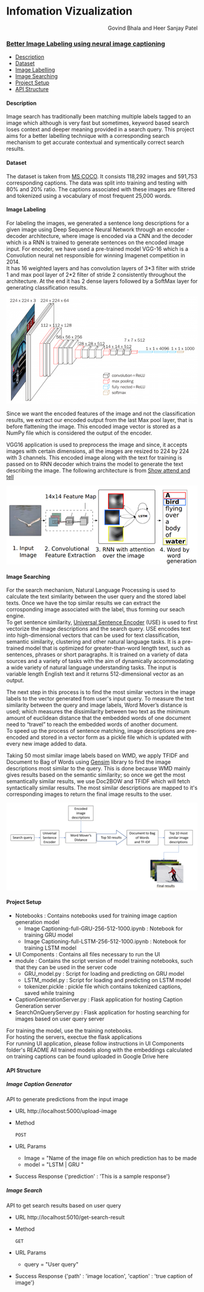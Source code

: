 # Infomation Vizualization                             
<p align="right">Govind Bhala and Heer Sanjay Patel </p>

### <ins>Better Image Labeling using neural image captioning</ins>

* [Description](#description)
* [Dataset](#dataset)
* [Image Labelling](#image-labeling)
* [Image Searching](#image-searching)
* [Project Setup](#project-setup)
* [API Structure](#api-structure)

#### Description
Image search has traditionally been matching multiple labels tagged to an image which although is very fast but sometimes, keyword based search loses context and deeper meaning provided in a search query. This project aims for a better labelling technique with a corresponding search mechanism to get accurate contextual and symentically correct search results.


#### Dataset
The dataset is taken from [MS COCO](https://cocodataset.org/#download). 
It consists 118,292 images and 591,753 corresponding captions. The data was split into training and testing with 80% and 20% ratio. The captions associated with these images are filtered and tokenized using a vocabulary of most frequent 25,000 words.


#### Image Labeling
For labeling the images, we generated a sentence long descriptions for a given image using Deep Sequence Neural Network through an encoder - decoder architecture, where image is encoded via a CNN and the decoder which is a RNN is trained to generate sentences on the encoded image input. For encoder, we have used a pre-trained model VGG-16 which is a Convolution neural net responsible for winning Imagenet competition in 2014.<br/> It has 16 weighted layers and has convolution layers of 3\*3 filter with stride 1 and max pool layer of 2\*2 filter of stride 2 consistently throughout the architecture. At the end it has 2 dense layers followed by a SoftMax layer for generating classification results. 

![Image of vgg16](https://github.com/GovindBhala/InfoViz_ImageLabelling/blob/master/images/vgg16.png)

Since we want the encoded features of the image and not the classification results, we extract our encoded output from the last Max pool layer, that is before flattening the image. This encoded image vector is stored as a NumPy file which is considered the output of the encoder.

VGG16 application is used to preprocess the image and since, it accepts images with certain dimensions, all the images are resized to 224 by 224 with 3 channels.
This encoded image along with the text for training is passed on to RNN decoder which trains the model to generate the text describing the image. The following architecture is from [Show attend and tell](https://arxiv.org/pdf/1502.03044.pdf)

![Image of showandtell](https://github.com/GovindBhala/InfoViz_ImageLabelling/blob/master/images/show%20and%20tell%20architecture.png)


#### Image Searching

For the search mechanism, Natural Language Processing is used to calculate the text similarity between the user query and the stored label texts. Once we have the top similar results we can extract the corrosponding image associated with the label, thus forming our seach engine.<br/>
To get sentence similarity, [Universal Sentence Encoder](https://tfhub.dev/google/universal-sentence-encoder/4) (USE) is used to first vectorize the image descriptions and the search query. 
USE encodes text into high-dimensional vectors that can be used for text classification, semantic similarity, clustering and other natural language tasks.
It is a pre-trained model that is optimized for greater-than-word length text, such as sentences, phrases or short paragraphs. It is trained on a variety of data sources and a variety of tasks with the aim of dynamically accommodating a wide variety of natural language understanding tasks. The input is variable length English text and it returns 512-dimensional vector as an output.<br/>

The next step in this process is to find the most similar vectors in the image labels to the vector generated from user's input query.
To measure the text similarity between the query and image labels, Word Mover’s distance is used; which measures the dissimilarity between two text as the minimum amount of euclidean distance that the embedded words of one document need to “travel” to reach the embedded words of another document. <br/>
To speed up the process of sentence matching, image descriptions are pre-encoded and stored in a vector form as a pickle file which is updated with every new image added to data. 

Taking 50 most similar image labels based on WMD, we apply TFIDF and Document to Bag of Words using [Gensim](https://pypi.org/project/gensim/) library to find the image descriptions most similar to the query. This is done because WMD mainly gives results based on the semantic similarity; so once we get the most semantically similar results, we use Doc2BOW and TFIDF which will fetch syntactically similar results.
The most similar descriptions are mapped to it's corresponding images to return the final image results to the user.

![Image of vgg16](https://github.com/GovindBhala/InfoViz_ImageLabelling/blob/master/images/NLP%20flowchart.png)


#### Project Setup
* Notebooks : Contains notebooks used for training image caption generation model
  - Image Captioning-full-GRU-256-512-1000.ipynb : Notebook for training GRU model
  - Image Captioning-full-LSTM-256-512-1000.ipynb : Notebook for training LSTM model
* UI Components : Contains all files necessary to run the UI
* module : Contains the script version of model training notebooks, such that they can be used in the server code
  - GRU_model.py : Script for loading and predicting on GRU model
  - LSTM_model.py : Script for loading and predicting on LSTM model
  - tokenizer.pickle : pickle file which contains tokenized captions, saved while training
 * CaptionGenerationServer.py : Flask application for hosting Caption Generation server
 * SearchOnQueryServer.py : Flask application for hosting searching for images based on user query server
 
 For training the model, use the training notebooks.<br />
 For hosting the servers, exectue the flask applications <br />
 For running UI application, please follow instructions in UI Components folder's README
 All trained models along with the embeddings calculated on training captions can be found uploaded in Google Drive here
 
#### API Structure

##### Image Caption Generator<br/>

API to generate predictions from the input image

* URL
http://localhost:5000/upload-image

* Method

  `POST`
  
*  URL Params

   - Image = "Name of the image file on which prediction has to be made
   - model = "LSTM | GRU "  

* Success Response
{'prediction' : 'This is a sample response'}

##### Image Search<br/>

API to get search results based on user query

* URL
http://localhost:5010/get-search-result

* Method

  `GET`
  
*  URL Params

   - query = "User query"

* Success Response
{'path' : 'image location', 'caption' : 'true caption of image'}
 
